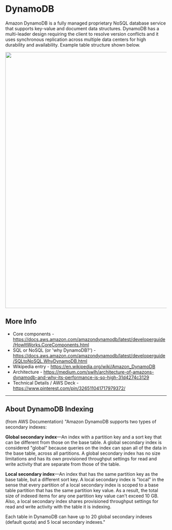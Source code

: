 # DynamoDB

Amazon DynamoDB is a fully managed proprietary NoSQL database service that supports key-value and document data structures. DynamoDB has a multi-leader design requiring the client to resolve version conflicts and it uses synchronous replication across multiple data centers for high durability and availability. Example table structure shown below.

<img src="https://github.com/lynnlangit/Hello-AWS-Data-Services/blob/master/images/dynamodb-tables.png" width=800>

## More Info

- Core components - https://docs.aws.amazon.com/amazondynamodb/latest/developerguide/HowItWorks.CoreComponents.html
- SQL or NoSQL (or 'why DynamoDB?') - https://docs.aws.amazon.com/amazondynamodb/latest/developerguide/SQLtoNoSQL.WhyDynamoDB.html
- Wikipedia entry - https://en.wikipedia.org/wiki/Amazon_DynamoDB
- Architecture - https://medium.com/swlh/architecture-of-amazons-dynamodb-and-why-its-performance-is-so-high-31d4274c3129
- Technical Details / AWS Deck - https://www.pinterest.com/pin/326511041717979372/

---

## About DynamoDB Indexing

(from AWS Documentation)  "Amazon DynamoDB supports two types of secondary indexes:

**Global secondary index**—An index with a partition key and a sort key that can be different from those on the base table. A global secondary index is considered "global" because queries on the index can span all of the data in the base table, across all partitions. A global secondary index has no size limitations and has its own provisioned throughput settings for read and write activity that are separate from those of the table.

**Local secondary index**—An index that has the same partition key as the base table, but a different sort key. A local secondary index is "local" in the sense that every partition of a local secondary index is scoped to a base table partition that has the same partition key value. As a result, the total size of indexed items for any one partition key value can't exceed 10 GB. Also, a local secondary index shares provisioned throughput settings for read and write activity with the table it is indexing.

Each table in DynamoDB can have up to 20 global secondary indexes (default quota) and 5 local secondary indexes."
